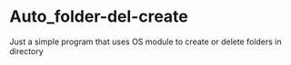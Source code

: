 # Auto_folder-del-create
Just a simple program that uses OS module to create or delete folders in directory
